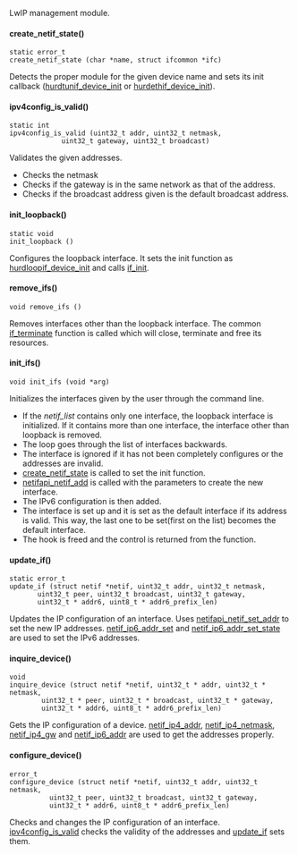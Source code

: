 LwIP management module.

#### create_netif_state() ####
    static error_t
    create_netif_state (char *name, struct ifcommon *ifc)

Detects the proper module for the given device name and sets its init callback ([hurdtunif_device_init](../../files/port/netif/hurdtunif.c) or [hurdethif_device_init](../../files/port/netif/hurdethif.c)).

#### ipv4config_is_valid() ####
    static int
    ipv4config_is_valid (uint32_t addr, uint32_t netmask,
                 uint32_t gateway, uint32_t broadcast)

Validates the given addresses.

* Checks the netmask
* Checks if the gateway is in the same network as that of the address.
* Checks if the broadcast address given is the default broadcast address.

#### init_loopback() ####
    static void
    init_loopback ()

Configures the loopback interface. It sets the init function as [hurdloopif_device_init](../../files/port/netif/hurdloopif.c) and calls [if_init](../../files/port/netif/ifcommon.c).

#### remove_ifs() ####
    void remove_ifs ()

Removes interfaces other than the loopback interface. The common [if_terminate](../../files/port/netif/ifcommon.c) function is called which will close, terminate and free its resources.

#### init_ifs() ####
    void init_ifs (void *arg)

Initializes the interfaces given by the user through the command line.

* If the *netif_list* contains only one interface, the loopback interface is initialized. If it contains more than one interface, the interface other than loopback is removed.
* The loop goes through the list of interfaces backwards.
* The interface is ignored if it has not been completely configures or the addresses are invalid.
* [create_netif_state](../../files/lwip-util.c) is called to set the init function.
* [netifapi_netif_add](https://www.nongnu.org/lwip/2_1_x/group__netifapi__netif.html#gacc063c5a3071e34eec7376651e35a519) is called with the parameters to create the new interface.
* The IPv6 configuration is then added.
* The interface is set up and it is set as the default interface if its address is valid. This way, the last one to be set(first on the list) becomes the default interface.
* The hook is freed and the control is returned from the function.

#### update_if() ####
    static error_t
    update_if (struct netif *netif, uint32_t addr, uint32_t netmask,
           uint32_t peer, uint32_t broadcast, uint32_t gateway,
           uint32_t * addr6, uint8_t * addr6_prefix_len)

Updates the IP configuration of an interface. Uses [netifapi_netif_set_addr](https://www.nongnu.org/lwip/2_1_x/group__netifapi__netif.html#ga31755ea6dbb213236bfce19bcbe8c973) to set the new IP addresses. [netif_ip6_addr_set](https://www.nongnu.org/lwip/2_1_x/group__netif__ip6.html#gae21572fdbd8664d22a1b281a6c31c9bb) and [netif_ip6_addr_set_state](https://www.nongnu.org/lwip/2_1_x/group__netif__ip6.html#ga9cde7286535c7f037a9b16052561b91f) are used to set the IPv6 addresses.

#### inquire_device() ####
    void
    inquire_device (struct netif *netif, uint32_t * addr, uint32_t * netmask,
            uint32_t * peer, uint32_t * broadcast, uint32_t * gateway,
            uint32_t * addr6, uint8_t * addr6_prefix_len)

Gets the IP configuration of a device. [netif_ip4_addr](https://www.nongnu.org/lwip/2_1_x/group__netif__ip4.html#gac9b6e63b5dd2968fe0a4813f3eefb55d), [netif_ip4_netmask](https://www.nongnu.org/lwip/2_1_x/group__netif__ip4.html#ga952d1436f2428b92fc8197bcf2f8fca3), [netif_ip4_gw](https://www.nongnu.org/lwip/2_1_x/group__netif__ip4.html#ga86d69faf416765b7f8faf60a43cc50da) and [netif_ip6_addr](https://www.nongnu.org/lwip/2_1_x/group__netif__ip6.html#ga7ec0623f1a858a0cdb187beaa89df365) are used to get the addresses properly.

#### configure_device() ####
    error_t
    configure_device (struct netif *netif, uint32_t addr, uint32_t netmask,
              uint32_t peer, uint32_t broadcast, uint32_t gateway,
              uint32_t * addr6, uint8_t * addr6_prefix_len)

Checks and changes the IP configuration of an interface. [ipv4config_is_valid](.) checks the validity of the addresses and [update_if](.) sets them.

